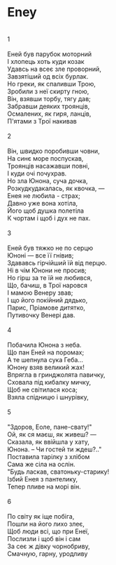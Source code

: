 ﻿# Eney <br />
<br/>
1 <br/>
<br/>
Еней був парубок моторний <br />
І хлопець хоть куди козак <br/>
Удавсь на всеє зле проворний, <br />
Завзятіший од всіх бурлак. <br />
Но греки, як спаливши Трою, <br />
Зробили з неї скирту гною,    <br />
Він, взявши торбу, тягу дав; <br/>
Забравши деяких троянців, <br/>
Осмалених, як гиря, ланців, <br />
П'ятами з Трої накивав  <br />
<br/>
2 <br/>
<br/>
Він, швидко поробивши човни, <br/>
На синє море поспускав, <br />
Троянців насажавши повні, <br />
І куди очі почухрав. <br/>
Но зла Юнона, суча дочка, <br />
Розкудкудакалась, як квочка, — <br/>
Енея не любила - страх; <br />
Давно уже вона хотіла, <br />
Його щоб душка полетіла <br />
К чортам і щоб і дух не пах. <br />
<br/>
3 <br/>
<br/>
Еней був тяжко не по серцю <br />
Юноні — все її гнівив; <br />
Здававсь гірчійший їй від перцю. <br/>
Ні в чім Юнони не просив; <br />
Но гірш за те їй не любився, <br />
Що, бачиш, в Трої наровся <br />
І мамою Венеpу звав; <br />
І що його покійний дядько, <br />
Парис, Пріамове дитятко, <br />
Путивочку Венері дав. <br />
<br/>
4 <br/>
<br/>
Побачила Юнона з неба. <br/>
Що пан Еней на поромах; <br/>
А те шепнула сука Геба... <br />
Юнону взяв великий жах! <br/>
Впрягла в гринджолята павичку, <br />
Сховала під кибалку мичку, <br />
Щоб не світилася коса; <br/>
Взяла спідницю і шнурівку, <br />
<br/>
5 <br/>
<br/>
"Здоров, Еоле, пане-свату!" <br />
Ой, як ся маєш, як живеш? — <br />
Сказала, як ввійшла у хату, <br />
Юнона. – Чи гостей ти ждеш?.."<br/>
Поставила тарілку з хлібом <br/>
Сама же сіла на ослін. <br />
"Будь ласкав, сватоньку-старику! <br />
Ізбий Енея з пантелику, <br />
Тепер пливе на морі він. <br />
<br/>
6 <br/>
<br/>
По світу як іще побіга, <br />
Пошли на його лихо злеє, <br />
Щоб люди всі, що при Енеї, <br />
Послизли і щоб він і сам <br />
За сеє ж дівку чорнобриву, <br />
Смачную, гарну, уродливу <br />
